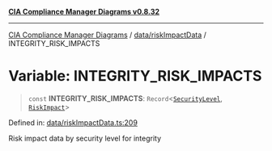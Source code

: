 [**CIA Compliance Manager Diagrams v0.8.32**](../../../README.md)

***

[CIA Compliance Manager Diagrams](../../../modules.md) / [data/riskImpactData](../README.md) / INTEGRITY\_RISK\_IMPACTS

# Variable: INTEGRITY\_RISK\_IMPACTS

> `const` **INTEGRITY\_RISK\_IMPACTS**: `Record`\<[`SecurityLevel`](../../../types/cia/type-aliases/SecurityLevel.md), [`RiskImpact`](../interfaces/RiskImpact.md)\>

Defined in: [data/riskImpactData.ts:209](https://github.com/Hack23/cia-compliance-manager/blob/0dc9a11e510cc2f2986e7debe532892627f2b00f/src/data/riskImpactData.ts#L209)

Risk impact data by security level for integrity
